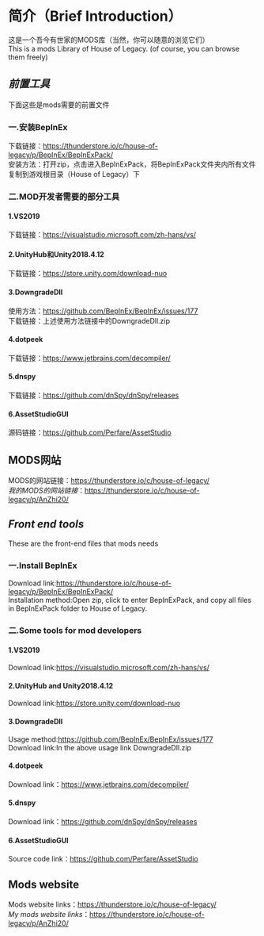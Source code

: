 # 简介（Brief Introduction）  
这是一个吾今有世家的MODS库（当然，你可以随意的浏览它们）  
This is a mods Library of House of Legacy. (of course, you can browse them freely)  

## ***前置工具***  
下面这些是mods需要的前置文件  
### 一.安装BepInEx  
下载链接：https://thunderstore.io/c/house-of-legacy/p/BepInEx/BepInExPack/  
安装方法：打开zip，点击进入BepInExPack，将BepInExPack文件夹内所有文件复制到游戏根目录（House of Legacy）下  

### 二.MOD开发者需要的部分工具  
#### 1.VS2019  
下载链接：https://visualstudio.microsoft.com/zh-hans/vs/  
#### 2.UnityHub和Unity2018.4.12  
下载链接：https://store.unity.com/download-nuo  
#### 3.DowngradeDll  
使用方法：https://github.com/BepInEx/BepInEx/issues/177  
下载链接：上述使用方法链接中的DowngradeDll.zip  
#### 4.dotpeek
下载链接：https://www.jetbrains.com/decompiler/  
#### 5.dnspy
下载链接：https://github.com/dnSpy/dnSpy/releases  
#### 6.AssetStudioGUI
源码链接：https://github.com/Perfare/AssetStudio  
## **MODS网站**  
MODS的网站链接：https://thunderstore.io/c/house-of-legacy/  
*我的MODS的网站链接*：https://thunderstore.io/c/house-of-legacy/p/AnZhi20/ 
## ***Front end tools***  
These are the front-end files that mods needs  
### 一.Install BepInEx  
Download link:https://thunderstore.io/c/house-of-legacy/p/BepInEx/BepInExPack/  
Installation method:Open zip, click to enter BepInExPack, and copy all files in BepInExPack folder to House of Legacy.  

### 二.Some tools for mod developers  
#### 1.VS2019  
Download link:https://visualstudio.microsoft.com/zh-hans/vs/  
#### 2.UnityHub and Unity2018.4.12  
Download link:https://store.unity.com/download-nuo  
#### 3.DowngradeDll  
Usage method:https://github.com/BepInEx/BepInEx/issues/177  
Download link:In the above usage link DowngradeDll.zip  
#### 4.dotpeek
Download link：https://www.jetbrains.com/decompiler/  
#### 5.dnspy
Download link：https://github.com/dnSpy/dnSpy/releases  
#### 6.AssetStudioGUI
Source code link：https://github.com/Perfare/AssetStudio  
## **Mods website**  
Mods website links：https://thunderstore.io/c/house-of-legacy/  
*My mods website links*：https://thunderstore.io/c/house-of-legacy/p/AnZhi20/  